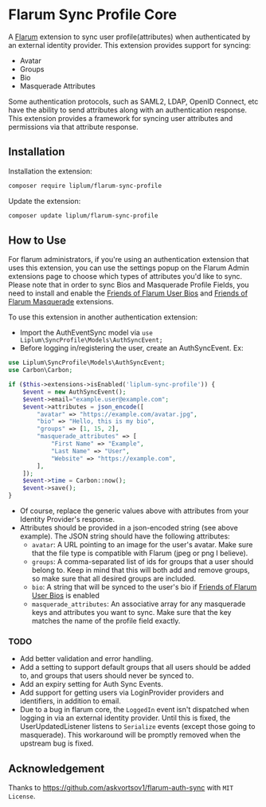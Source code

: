 # Flarum Sync Profile Core

A [Flarum](http://flarum.org) extension to sync user profile(attributes) when authenticated by an external identity provider. This extension provides support for syncing:

- Avatar
- Groups
- Bio
- Masquerade Attributes

Some authentication protocols, such as SAML2, LDAP, OpenID Connect, etc have the ability to send attributes along with an authentication response. This extension provides a framework for syncing user attributes and permissions via that attribute response.

## Installation

Installation the extension:

```sh
composer require liplum/flarum-sync-profile
```

Update the extension:

```sh
composer update liplum/flarum-sync-profile
```

## How to Use

For flarum administrators, if you're using an authentication extension that uses this extension, you can use the settings popup on the Flarum Admin extensions page to choose which types of attributes you'd like to sync. Please note that in order to sync Bios and Masquerade Profile Fields, you need to install and enable the [Friends of Flarum User Bios](https://github.com/FriendsOfFlarum/user-bio) and [Friends of Flarum Masquerade](https://github.com/FriendsOfFlarum/masquerade) extensions.

To use this extension in another authentication extension:

- Import the AuthEventSync model via `use Liplum\SyncProfile\Models\AuthSyncEvent;`
- Before logging in/registering the user, create an AuthSyncEvent. Ex:

```php
use Liplum\SyncProfile\Models\AuthSyncEvent;
use Carbon\Carbon;

if ($this->extensions->isEnabled('liplum-sync-profile')) {
    $event = new AuthSyncEvent();
    $event->email="example.user@example.com";
    $event->attributes = json_encode([
        "avatar" => "https://example.com/avatar.jpg",
        "bio" => "Hello, this is my bio",
        "groups" => [1, 15, 2],
        "masquerade_attributes" => [
            "First Name" => "Example",
            "Last Name" => "User",
            "Website" => "https://example.com",
        ],
    ]);    
    $event->time = Carbon::now();
    $event->save();
}
```

- Of course, replace the generic values above with attributes from your Identity Provider's response.
- Attributes should be provided in a json-encoded string (see above example). The JSON string should have the following attributes:
  - `avatar`: A URL pointing to an image for the user's avatar. Make sure that the file type is compatible with Flarum (jpeg or png I believe).
  - `groups`: A comma-separated list of ids for groups that a user should belong to. Keep in mind that this will both add and remove groups, so make sure that all desired groups are included.
  - `bio`: A string that will be synced to the user's bio if [Friends of Flarum User Bios](https://github.com/FriendsOfFlarum/user-bio) is enabled
  - `masquerade_attributes`: An associative array for any masquerade keys and attributes you want to sync. Make sure that the key matches the name of the profile field exactly.

### TODO

- Add better validation and error handling.
- Add a setting to support default groups that all users should be added to, and groups that users should never be synced to.
- Add an expiry setting for Auth Sync Events.
- Add support for getting users via LoginProvider providers and identifiers, in addition to email.
- Due to a bug in flarum core, the `LoggedIn` event isn't dispatched when logging in via an external identity provider. Until this is fixed, the UserUpdatedListener listens to `Serialize` events (except those going to masquerade). This workaround will be promptly removed when the upstream bug is fixed.

## Acknowledgement

Thanks to <https://github.com/askvortsov1/flarum-auth-sync> with `MIT License`.
